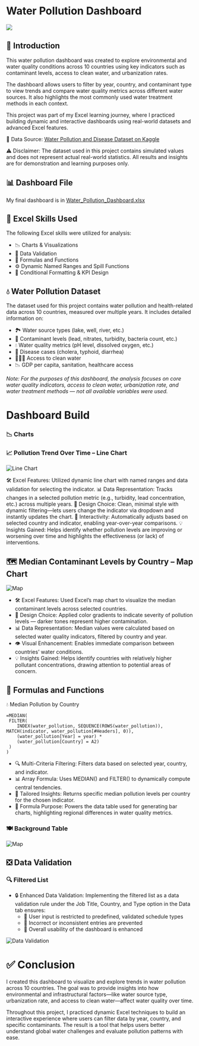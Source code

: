# Water Pollution Dashboard
 ![](images/1_Dashboard.gif)
## 🌊 Introduction

This water pollution dashboard was created to explore environmental and water quality conditions across 10 countries using key indicators such as contaminant levels, access to clean water, and urbanization rates.

The dashboard allows users to filter by year, country, and contaminant type to view trends and compare water quality metrics across different water sources. It also highlights the most commonly used water treatment methods in each context.

This project was part of my Excel learning journey, where I practiced building dynamic and interactive dashboards using real-world datasets and advanced Excel features.

🔗 Data Source: [Water Pollution and Disease Dataset on Kaggle](https://www.kaggle.com/datasets/khushikyad001/water-pollution-and-disease/data)

⚠️ Disclaimer: The dataset used in this project contains simulated values and does not represent actual real-world statistics. All results and insights are for demonstration and learning purposes only.

## 📊 Dashboard File
My final dashboard is in [Water_Pollution_Dashboard.xlsx](Water_Pollution_Dashboard.xlsx)

## 🧠 Excel Skills Used
The following Excel skills were utilized for analysis:

- 📉 Charts & Visualizations
- 🔁 Data Validation
- 🧮 Formulas and Functions
- ⚙️ Dynamic Named Ranges and Spill Functions
- 📌 Conditional Formatting & KPI Design

## 💧 Water Pollution Dataset
The dataset used for this project contains water pollution and health-related data across 10 countries, measured over multiple years. It includes detailed information on:

- 🏞️ Water source types (lake, well, river, etc.)
- 🧪 Contaminant levels (lead, nitrates, turbidity, bacteria count, etc.)
- 💧 Water quality metrics (pH level, dissolved oxygen, etc.)
- 🏥 Disease cases (cholera, typhoid, diarrhea)
- 🧑‍🤝‍🧑 Access to clean water
- 📉 GDP per capita, sanitation, healthcare access
  
*Note: For the purposes of this dashboard, the analysis focuses on core water quality indicators, access to clean water, urbanization rate, and water treatment methods — not all available variables were used.*

# Dashboard Build

### 📉 Charts

### 📈 Pollution Trend Over Time – Line Chart

![Line Chart](images/2_line_chart.png)

🛠️ Excel Features: Utilized dynamic line chart with named ranges and data validation for selecting the indicator.
📊 Data Representation: Tracks changes in a selected pollution metric (e.g., turbidity, lead concentration, etc.) across multiple years.
🎨 Design Choice: Clean, minimal style with dynamic filtering—lets users change the indicator via dropdown and instantly updates the chart.
🔁 Interactivity: Automatically adjusts based on selected country and indicator, enabling year-over-year comparisons.
💡 Insights Gained: Helps identify whether pollution levels are improving or worsening over time and highlights the effectiveness (or lack) of interventions.



## 🗺️ Median Contaminant Levels by Country – Map Chart

![Map](images/3_world_map.gif)

- 🛠️ Excel Features: Used Excel’s map chart to visualize the median contaminant levels across selected countries.
- 🎨 Design Choice: Applied color gradients to indicate severity of pollution levels — darker tones represent higher contamination.
- 📊 Data Representation: Median values were calculated based on selected water quality indicators, filtered by country and year.
- 👁️ Visual Enhancement: Enables immediate comparison between countries’ water conditions.
- 💡 Insights Gained: Helps identify countries with relatively higher pollutant concentrations, drawing attention to potential areas of concern.

## 🧮 Formulas and Functions

💧 Median Pollution by Country
```
=MEDIAN(
 FILTER(
    INDEX(water_pollution, SEQUENCE(ROWS(water_pollution)), MATCH(indicator, water_pollution[#Headers], 0)),
    (water_pollution[Year] = year) *
    (water_pollution[Country] = A2)
 )
)
```
- 🔍 Multi-Criteria Filtering: Filters data based on selected year, country, and indicator.
- 📊 Array Formula: Uses MEDIAN() and FILTER() to dynamically compute central tendencies.
- 🎯 Tailored Insights: Returns specific median pollution levels per country for the chosen indicator.
- 🔢 Formula Purpose: Powers the data table used for generating bar charts, highlighting regional differences in water quality metrics.

### 🍽️ Background Table

![Map](images/4_background_country.png)

## ❎ Data Validation
### 🔍 Filtered List
- 🔒 Enhanced Data Validation: Implementing the filtered list as a data validation rule under the Job Title, Country, and Type option in the Data tab ensures:
  - 🎯 User input is restricted to predefined, validated schedule types
  - 🚫 Incorrect or inconsistent entries are prevented
  - 👥 Overall usability of the dashboard is enhanced

![Data Validation](images/5_data_validation.gif)


# ✅ Conclusion

I created this dashboard to visualize and explore trends in water pollution across 10 countries. The goal was to provide insights into how environmental and infrastructural factors—like water source type, urbanization rate, and access to clean water—affect water quality over time.

Throughout this project, I practiced dynamic Excel techniques to build an interactive experience where users can filter data by year, country, and specific contaminants. The result is a tool that helps users better understand global water challenges and evaluate pollution patterns with ease.

